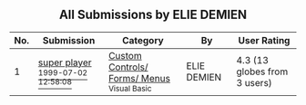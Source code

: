 ﻿<div align="center">

## All Submissions by ELIE DEMIEN

</div>

No.  | Submission | Category | By   | User Rating
---- | ---------- | -------- | ---- | -----------
1 | [super player<br /><sup>1999-07-02 12:58:08</sup>](https://github.com/Planet-Source-Code/elie-demien-super-player__1-9450) | [Custom Controls/ Forms/  Menus<br /><sup>Visual Basic</sup>](../ByCategory/custom-controls-forms-menus__1-4.md) | ELIE DEMIEN | 4.3 (13 globes from 3 users)
